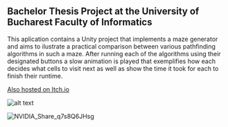 ## Bachelor Thesis Project at the University of Bucharest Faculty of Informatics

This aplication contains a Unity project that implements a maze generator and aims to ilustrate a practical comparison between various pathfinding algorithms in such a maze. After running each of the algorithms using their designated buttons a slow animation is played that exemplifies how each decides what cells to visit next as well as show the time it took for each to finish their runtime.

[Also hosted on Itch.io](https://shinyeyes.itch.io/pathfindingapp "Itch.io host link")



![alt text](https://i.imgur.com/0JCIr2Q.png)

![NVIDIA_Share_q7s8Q6JHsg](https://github.com/MoraruLiviu/PathfindingApp/assets/79563260/cfce1939-3491-4c5c-af47-a839ce24d1da)
